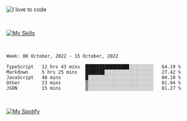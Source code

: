 ![I love to code](https://capsule-render.vercel.app/api?height=250&type=waving&color=gradient&customColorList=14&section=header&text=%F0%9F%92%80%20%F0%9F%96%A4%20%F0%9F%92%BB&fontSize=34&fontColor=fff&animation=fadeIn&fontAlignY=40)

<br>

[![My Skills](https://skillicons.dev/icons?i=html,css,js,ts,dart,react,vue,astro,nextjs,nuxtjs,svelte,remix,gatsby,flutter,jest,sass,styledcomponents,tailwind,materialui,nodejs,graphql,git,netlify,ai,figma)](https://skillicons.dev)

<br>


<!--START_SECTION:waka-->
```text
Week: 08 October, 2022 - 15 October, 2022

TypeScript   12 hrs 43 mins  ████████████████░░░░░░░░░   64.19 % 
Markdown     5 hrs 25 mins   ███████░░░░░░░░░░░░░░░░░░   27.42 % 
JavaScript   48 mins         █░░░░░░░░░░░░░░░░░░░░░░░░   04.10 % 
Other        23 mins         ▒░░░░░░░░░░░░░░░░░░░░░░░░   01.94 % 
JSON         15 mins         ▒░░░░░░░░░░░░░░░░░░░░░░░░   01.27 % 
```
<!--END_SECTION:waka-->


<br>

[![My Spotify](https://spotify-github-profile.vercel.app/api/view?uid=dmblakedesign&cover_image=true&theme=default&bar_color=53b14f&bar_color_cover=false)](https://github.com/kittinan/spotify-github-profile)
